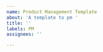 ```yaml
---
name: Product Management Template
about: 'A template to pm '
title: ''
labels: PM
assignees: ''

---
```



